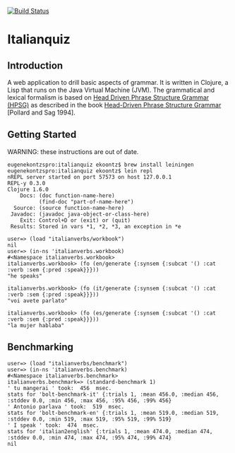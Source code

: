 [![Build Status](https://secure.travis-ci.org/ekoontz/italianquiz.png?branch=master)](http://travis-ci.org/ekoontz/italianquiz)

# Italianquiz

## Introduction

A web application to drill basic aspects of grammar. It is
written in Clojure, a Lisp that runs on the Java Virtual Machine
(JVM). The grammatical and lexical formalism is based on <a
href="http://en.wikipedia.org/wiki/Head-driven_phrase_structure_grammar">Head
Driven Phrase Structure Grammar (HPSG)</a> as described in the book <a
href="http://cslipublications.stanford.edu/site/0226674479.shtml">Head-Driven
Phrase Structure Grammar</a> [Pollard and Sag 1994].

## Getting Started

WARNING: these instructions are out of date.

    eugenekontzspro:italianquiz ekoontz$ brew install leiningen
    eugenekontzspro:italianquiz ekoontz$ lein repl
    nREPL server started on port 57573 on host 127.0.0.1
    REPL-y 0.3.0
    Clojure 1.6.0
        Docs: (doc function-name-here)
              (find-doc "part-of-name-here")
      Source: (source function-name-here)
     Javadoc: (javadoc java-object-or-class-here)
        Exit: Control+D or (exit) or (quit)
     Results: Stored in vars *1, *2, *3, an exception in *e
    
    user=> (load "italianverbs/workbook")
    nil
    user=> (in-ns 'italianverbs.workbook)
    #<Namespace italianverbs.workbook>
    italianverbs.workbook> (fo (en/generate {:synsem {:subcat '() :cat :verb :sem {:pred :speak}}}))
    "he speaks"

    italianverbs.workbook> (fo (it/generate {:synsem {:subcat '() :cat :verb :sem {:pred :speak}}}))
    "voi avete parlato"

    italianverbs.workbook> (fo (es/generate {:synsem {:subcat '() :cat :verb :sem {:pred :speak}}}))
    "la mujer hablaba"

## Benchmarking

    user=> (load "italianverbs/benchmark")
    user=> (in-ns 'italianverbs.benchmark)
    #<Namespace italianverbs.benchmark>
    italianverbs.benchmark=> (standard-benchmark 1)
    ' tu mangerai ' took:  456  msec.
    stats for 'bolt-benchmark-it' {:trials 1, :mean 456.0, :median 456, :stddev 0.0, :min 456, :max 456, :95% 456, :99% 456}
    ' Antonio parlava ' took:  519  msec.
    stats for 'bolt-benchmark-en' {:trials 1, :mean 519.0, :median 519, :stddev 0.0, :min 519, :max 519, :95% 519, :99% 519}
    ' I speak ' took:  474  msec.
    stats for 'italian2english' {:trials 1, :mean 474.0, :median 474, :stddev 0.0, :min 474, :max 474, :95% 474, :99% 474}
    nil


